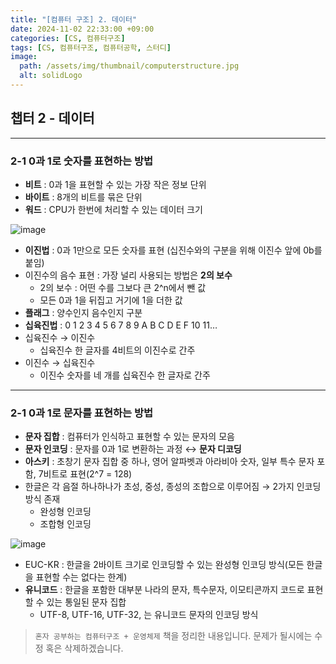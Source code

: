 ```yaml
---
title: "[컴퓨터 구조] 2. 데이터"
date: 2024-11-02 22:33:00 +09:00
categories: [CS, 컴퓨터구조]
tags: [CS, 컴퓨터구조, 컴퓨터공학, 스터디]
image:
  path: /assets/img/thumbnail/computerstructure.jpg
  alt: solidLogo
---
```


## 챕터 2 - 데이터
---
### 2-1 0과 1로 숫자를 표현하는 방법

- **비트** : 0과 1을 표현할 수 있는 가장 작은 정보 단위
- **바이트** : 8개의 비트를 묶은 단위
- **워드** : CPU가 한번에 처리할 수 있는 데이터 크기

![image](https://github.com/user-attachments/assets/e65bc8cf-ff21-416a-9c76-78fe5d8a51c2)

- **이진법** : 0과 1만으로 모든 숫자를 표현 (십진수와의 구분을 위해 이진수 앞에 0b를 붙임)
- 이진수의 음수 표현 : 가장 널리 사용되는 방법은 **2의 보수**
    - 2의 보수 : 어떤 수를 그보다 큰 2^n에서 뺀 값
    - 모든 0과 1을 뒤집고 거기에 1을 더한 값
- **플래그** : 양수인지 음수인지 구분
- **십육진법** : 0 1 2 3 4 5 6 7 8 9 A B C D E F 10 11…
- 십육진수 → 이진수
    - 십육진수 한 글자를 4비트의 이진수로 간주
- 이진수 → 십육진수
    - 이진수 숫자를 네 개를 십육진수 한 글자로 간주

---
### 2-1 0과 1로 문자를 표현하는 방법

- **문자 집합** : 컴퓨터가 인식하고 표현할 수 있는 문자의 모음
- **문자 인코딩** : 문자를 0과 1로 변환하는 과정 ↔ **문자 디코딩**
- **아스키** : 초창기 문자 집합 중 하나, 영어 알파벳과 아라비아 숫자, 일부 특수 문자 포함, 7비트로 표현(2^7 = 128)
- 한글은 각 음절 하나하나가 초성, 중성, 종성의 조합으로 이루어짐 → 2가지 인코딩 방식 존재
    - 완성형 인코딩
    - 조합형 인코딩

![image](https://github.com/user-attachments/assets/869c1207-1981-44e0-a729-ff93a4c3f6de)

- EUC-KR : 한글을 2바이트 크기로 인코딩할 수 있는 완성형 인코딩 방식(모든 한글을 표현할 수는 없다는 한계)
- **유니코드** : 한글을 포함한 대부분 나라의 문자, 특수문자, 이모티콘까지 코드로 표현할 수 있는 통일된 문자 집합
    - UTF-8, UTF-16, UTF-32, 는 유니코드 문자의 인코딩 방식

> `혼자 공부하는 컴퓨터구조 + 운영체제` 책을 정리한 내용입니다. 문제가 될시에는 수정 혹은 삭제하겠습니다.